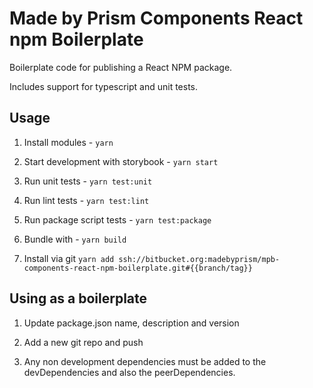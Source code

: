 # Made by Prism Components React npm Boilerplate

Boilerplate code for publishing a React NPM package.

Includes support for typescript and unit tests.

## Usage

1. Install modules - `yarn`

2. Start development with storybook - `yarn start`

3. Run unit tests - `yarn test:unit`

4. Run lint tests - `yarn test:lint`

5. Run package script tests - `yarn test:package`

6. Bundle with - `yarn build`

7. Install via git `yarn add ssh://bitbucket.org:madebyprism/mpb-components-react-npm-boilerplate.git#{{branch/tag}}`

## Using as a boilerplate

1. Update package.json name, description and version

2. Add a new git repo and push

3. Any non development dependencies must be added to the devDependencies and also the peerDependencies.